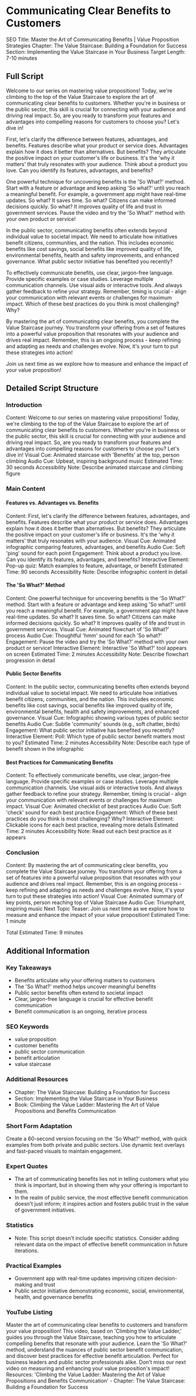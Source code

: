 # Communicating Clear Benefits to Customers

SEO Title: Master the Art of Communicating Benefits | Value Proposition Strategies
Chapter: The Value Staircase: Building a Foundation for Success
Section: Implementing the Value Staircase in Your Business
Target Length: 7-10 minutes

## Full Script

Welcome to our series on mastering value propositions! Today, we're climbing to the top of the Value Staircase to explore the art of communicating clear benefits to customers. Whether you're in business or the public sector, this skill is crucial for connecting with your audience and driving real impact. So, are you ready to transform your features and advantages into compelling reasons for customers to choose you? Let's dive in!

First, let's clarify the difference between features, advantages, and benefits. Features describe what your product or service does. Advantages explain how it does it better than alternatives. But benefits? They articulate the positive impact on your customer's life or business. It's the 'why it matters' that truly resonates with your audience. Think about a product you love. Can you identify its features, advantages, and benefits?

One powerful technique for uncovering benefits is the 'So What?' method. Start with a feature or advantage and keep asking 'So what?' until you reach a meaningful benefit. For example, a government app might have real-time updates. So what? It saves time. So what? Citizens can make informed decisions quickly. So what? It improves quality of life and trust in government services. Pause the video and try the 'So What?' method with your own product or service!

In the public sector, communicating benefits often extends beyond individual value to societal impact. We need to articulate how initiatives benefit citizens, communities, and the nation. This includes economic benefits like cost savings, social benefits like improved quality of life, environmental benefits, health and safety improvements, and enhanced governance. What public sector initiative has benefited you recently?

To effectively communicate benefits, use clear, jargon-free language. Provide specific examples or case studies. Leverage multiple communication channels. Use visual aids or interactive tools. And always gather feedback to refine your strategy. Remember, timing is crucial - align your communication with relevant events or challenges for maximum impact. Which of these best practices do you think is most challenging? Why?

By mastering the art of communicating clear benefits, you complete the Value Staircase journey. You transform your offering from a set of features into a powerful value proposition that resonates with your audience and drives real impact. Remember, this is an ongoing process - keep refining and adapting as needs and challenges evolve. Now, it's your turn to put these strategies into action!

Join us next time as we explore how to measure and enhance the impact of your value proposition!

## Detailed Script Structure

### Introduction

Content: Welcome to our series on mastering value propositions! Today, we're climbing to the top of the Value Staircase to explore the art of communicating clear benefits to customers. Whether you're in business or the public sector, this skill is crucial for connecting with your audience and driving real impact. So, are you ready to transform your features and advantages into compelling reasons for customers to choose you? Let's dive in!
Visual Cue: Animated staircase with 'Benefits' at the top, person climbing
Audio Cue: Upbeat, inspiring background music
Estimated Time: 30 seconds
Accessibility Note: Describe animated staircase and climbing figure

### Main Content

#### Features vs. Advantages vs. Benefits

Content: First, let's clarify the difference between features, advantages, and benefits. Features describe what your product or service does. Advantages explain how it does it better than alternatives. But benefits? They articulate the positive impact on your customer's life or business. It's the 'why it matters' that truly resonates with your audience.
Visual Cue: Animated infographic comparing features, advantages, and benefits
Audio Cue: Soft 'ping' sound for each point
Engagement: Think about a product you love. Can you identify its features, advantages, and benefits?
Interactive Element: Pop-up quiz: Match examples to feature, advantage, or benefit
Estimated Time: 90 seconds
Accessibility Note: Describe infographic content in detail

#### The 'So What?' Method

Content: One powerful technique for uncovering benefits is the 'So What?' method. Start with a feature or advantage and keep asking 'So what?' until you reach a meaningful benefit. For example, a government app might have real-time updates. So what? It saves time. So what? Citizens can make informed decisions quickly. So what? It improves quality of life and trust in government services.
Visual Cue: Animated flowchart of 'So What?' process
Audio Cue: Thoughtful 'hmm' sound for each 'So what?'
Engagement: Pause the video and try the 'So What?' method with your own product or service!
Interactive Element: Interactive 'So What?' tool appears on screen
Estimated Time: 2 minutes
Accessibility Note: Describe flowchart progression in detail

#### Public Sector Benefits

Content: In the public sector, communicating benefits often extends beyond individual value to societal impact. We need to articulate how initiatives benefit citizens, communities, and the nation. This includes economic benefits like cost savings, social benefits like improved quality of life, environmental benefits, health and safety improvements, and enhanced governance.
Visual Cue: Infographic showing various types of public sector benefits
Audio Cue: Subtle 'community' sounds (e.g., soft chatter, birds)
Engagement: What public sector initiative has benefited you recently?
Interactive Element: Poll: Which type of public sector benefit matters most to you?
Estimated Time: 2 minutes
Accessibility Note: Describe each type of benefit shown in the infographic

#### Best Practices for Communicating Benefits

Content: To effectively communicate benefits, use clear, jargon-free language. Provide specific examples or case studies. Leverage multiple communication channels. Use visual aids or interactive tools. And always gather feedback to refine your strategy. Remember, timing is crucial - align your communication with relevant events or challenges for maximum impact.
Visual Cue: Animated checklist of best practices
Audio Cue: Soft 'check' sound for each best practice
Engagement: Which of these best practices do you think is most challenging? Why?
Interactive Element: Clickable icons for each best practice, revealing more details
Estimated Time: 2 minutes
Accessibility Note: Read out each best practice as it appears

### Conclusion

Content: By mastering the art of communicating clear benefits, you complete the Value Staircase journey. You transform your offering from a set of features into a powerful value proposition that resonates with your audience and drives real impact. Remember, this is an ongoing process - keep refining and adapting as needs and challenges evolve. Now, it's your turn to put these strategies into action!
Visual Cue: Animated summary of key points, person reaching top of Value Staircase
Audio Cue: Triumphant, inspiring music
Next Topic Teaser: Join us next time as we explore how to measure and enhance the impact of your value proposition!
Estimated Time: 1 minute

Total Estimated Time: 9 minutes

## Additional Information

### Key Takeaways
- Benefits articulate why your offering matters to customers
- The 'So What?' method helps uncover meaningful benefits
- Public sector benefits often extend to societal impact
- Clear, jargon-free language is crucial for effective benefit communication
- Benefit communication is an ongoing, iterative process

### SEO Keywords
- value proposition
- customer benefits
- public sector communication
- benefit articulation
- value staircase

### Additional Resources
- Chapter: The Value Staircase: Building a Foundation for Success
- Section: Implementing the Value Staircase in Your Business
- Book: Climbing the Value Ladder: Mastering the Art of Value Propositions and Benefits Communication

### Short Form Adaptation
Create a 60-second version focusing on the 'So What?' method, with quick examples from both private and public sectors. Use dynamic text overlays and fast-paced visuals to maintain engagement.

### Expert Quotes
- The art of communicating benefits lies not in telling customers what you think is important, but in showing them why your offering is important to them.
- In the realm of public service, the most effective benefit communication doesn't just inform; it inspires action and fosters public trust in the value of government initiatives.

### Statistics
- Note: This script doesn't include specific statistics. Consider adding relevant data on the impact of effective benefit communication in future iterations.

### Practical Examples
- Government app with real-time updates improving citizen decision-making and trust
- Public sector initiative demonstrating economic, social, environmental, health, and governance benefits

### YouTube Listing
Master the art of communicating clear benefits to customers and transform your value proposition! This video, based on 'Climbing the Value Ladder,' guides you through the Value Staircase, teaching you how to articulate compelling benefits that resonate with your audience. Learn the 'So What?' method, understand the nuances of public sector benefit communication, and discover best practices for effective benefit articulation. Perfect for business leaders and public sector professionals alike. Don't miss our next video on measuring and enhancing your value proposition's impact! Resources: 'Climbing the Value Ladder: Mastering the Art of Value Propositions and Benefits Communication' - Chapter: The Value Staircase: Building a Foundation for Success

